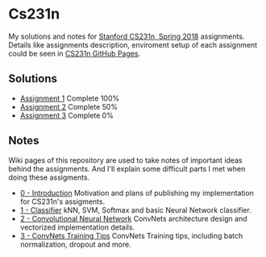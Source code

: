# Cs231n

My solutions and notes for [Stanford CS231n, Spring 2018](http://cs231n.stanford.edu/) assignments. Details like assignments description, enviroment setup of each assignment could be seen in [CS231n GitHub Pages](http://cs231n.github.io/).

## Solutions

* [Assignment 1](https://github.com/ECer23/cs231n.assignments/tree/master/assignment1) Complete 100%
* [Assignment 2](https://github.com/ECer23/cs231n.assignments/tree/master/assignment2) Complete 50%
* [Assignment 3](https://github.com/ECer23/cs231n.assignments/tree/master/assignment3) Complete 0%

## Notes

Wiki pages of this repository are used to take notes of important ideas behind the assignments. And I'll explain some difficult parts I met when doing these assigments.

* [0 - Introduction](http://ecr23.me/cs231n/) Motivation and plans of publishing my implementation for CS231n's assigments.
* [1 - Classifier](http://ecr23.me/cs231n/1-Classifier) kNN, SVM, Softmax and basic Neural Network classifier.
* [2 - Convolutional Neural Network](http://ecr23.me/cs231n/2-Convolutional-Neural-Network) ConvNets architecture design and vectorized implementation details.
* [3 - ConvNets Training Tips](http://ecr23.me/cs231n/3-ConvNets-Training-Tips) ConvNets Training tips, including batch normalization, dropout and more.
